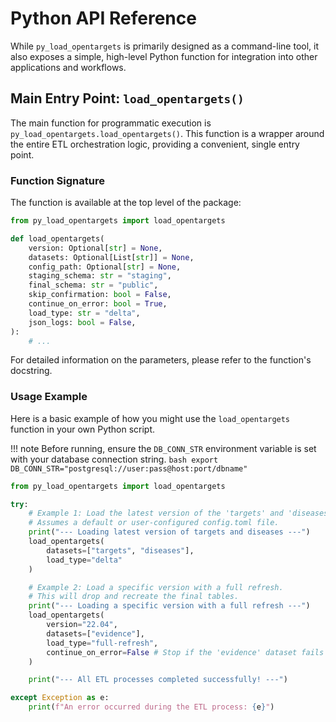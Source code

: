 # Python API Reference

While `py_load_opentargets` is primarily designed as a command-line tool, it also exposes a simple, high-level Python function for integration into other applications and workflows.

## Main Entry Point: `load_opentargets()`

The main function for programmatic execution is `py_load_opentargets.load_opentargets()`. This function is a wrapper around the entire ETL orchestration logic, providing a convenient, single entry point.

### Function Signature
The function is available at the top level of the package:
```python
from py_load_opentargets import load_opentargets

def load_opentargets(
    version: Optional[str] = None,
    datasets: Optional[List[str]] = None,
    config_path: Optional[str] = None,
    staging_schema: str = "staging",
    final_schema: str = "public",
    skip_confirmation: bool = False,
    continue_on_error: bool = True,
    load_type: str = "delta",
    json_logs: bool = False,
):
    # ...
```
For detailed information on the parameters, please refer to the function's docstring.

### Usage Example

Here is a basic example of how you might use the `load_opentargets` function in your own Python script.

!!! note
    Before running, ensure the `DB_CONN_STR` environment variable is set with your database connection string.
    ```bash
    export DB_CONN_STR="postgresql://user:pass@host:port/dbname"
    ```

```python
from py_load_opentargets import load_opentargets

try:
    # Example 1: Load the latest version of the 'targets' and 'diseases' datasets.
    # Assumes a default or user-configured config.toml file.
    print("--- Loading latest version of targets and diseases ---")
    load_opentargets(
        datasets=["targets", "diseases"],
        load_type="delta"
    )

    # Example 2: Load a specific version with a full refresh.
    # This will drop and recreate the final tables.
    print("--- Loading a specific version with a full refresh ---")
    load_opentargets(
        version="22.04",
        datasets=["evidence"],
        load_type="full-refresh",
        continue_on_error=False # Stop if the 'evidence' dataset fails
    )

    print("--- All ETL processes completed successfully! ---")

except Exception as e:
    print(f"An error occurred during the ETL process: {e}")

```
